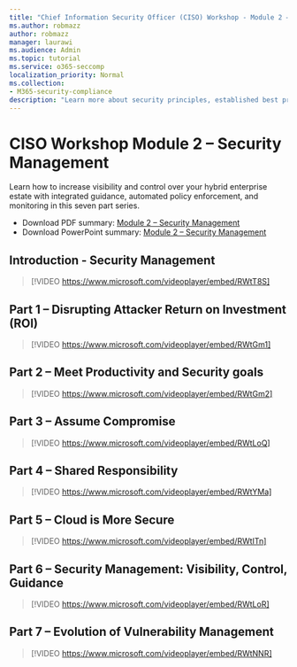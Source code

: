 ```yaml
---
title: "Chief Information Security Officer (CISO) Workshop - Module 2 – Security Management"
ms.author: robmazz
author: robmazz
manager: laurawi
ms.audience: Admin
ms.topic: tutorial
ms.service: o365-seccomp
localization_priority: Normal
ms.collection:
- M365-security-compliance
description: "Learn more about security principles, established best practices, and emerging best practices for modernizing your organization."
---
```


# CISO Workshop Module 2 – Security Management 

Learn how to increase visibility and control over your hybrid enterprise estate with integrated guidance, automated policy enforcement, and monitoring in this seven part series.

- Download PDF summary: [Module 2 – Security Management](media/ciso-workshop-2-security-management.pdf)
- Download PowerPoint summary: [Module 2 – Security Management](https://docs.microsoft.com/office365/securitycompliance/media/ciso-workshop-2-security-management.pptx)

## Introduction - Security Management

> [!VIDEO https://www.microsoft.com/videoplayer/embed/RWtT8S]

## Part 1 – Disrupting Attacker Return on Investment (ROI)

> [!VIDEO https://www.microsoft.com/videoplayer/embed/RWtGm1]

## Part 2 – Meet Productivity and Security goals

> [!VIDEO https://www.microsoft.com/videoplayer/embed/RWtGm2]

## Part 3 – Assume Compromise

> [!VIDEO https://www.microsoft.com/videoplayer/embed/RWtLoQ]

## Part 4 – Shared Responsibility

> [!VIDEO https://www.microsoft.com/videoplayer/embed/RWtYMa]

## Part 5 – Cloud is More Secure

> [!VIDEO https://www.microsoft.com/videoplayer/embed/RWtITn]

## Part 6 – Security Management: Visibility, Control, Guidance

> [!VIDEO https://www.microsoft.com/videoplayer/embed/RWtLoR]

## Part 7 – Evolution of Vulnerability Management

> [!VIDEO https://www.microsoft.com/videoplayer/embed/RWtNNR]